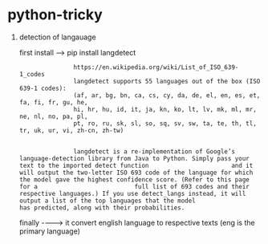 # python-tricky


1. detection of langauage
   
    first install --> pip install langdetect
                      
                      https://en.wikipedia.org/wiki/List_of_ISO_639-1_codes
                      langdetect supports 55 languages out of the box (ISO 639-1 codes): 
                      (af, ar, bg, bn, ca, cs, cy, da, de, el, en, es, et, fa, fi, fr, gu, he,
                      hi, hr, hu, id, it, ja, kn, ko, lt, lv, mk, ml, mr, ne, nl, no, pa, pl,
                      pt, ro, ru, sk, sl, so, sq, sv, sw, ta, te, th, tl, tr, uk, ur, vi, zh-cn, zh-tw)
                      
                      
                      langdetect is a re-implementation of Google’s language-detection library from Java to Python. Simply pass your text to the imported detect function                       and it will output the two-letter ISO 693 code of the language for which the model gave the highest confidence score. (Refer to this page for a                           full list of 693 codes and their respective languages.) If you use detect_langs instead, it will output a list of the top languages that the model                       has predicted, along with their probabilities.
                      
                      
    finally ----> it convert english language to respective texts (eng is the primary language)                  
